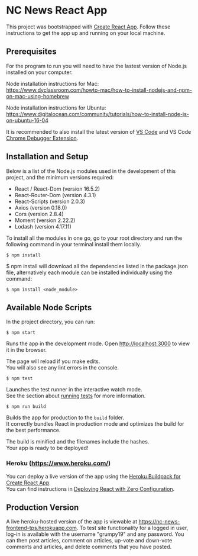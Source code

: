 # NC News React App

This project was bootstrapped with [Create React App](https://github.com/facebook/create-react-app). Follow these instructions to get the app up and running on your local machine.

## Prerequisites
For the program to run you will need to have the lastest version of Node.js installed on your computer.

Node installation instructions for Mac: https://www.dyclassroom.com/howto-mac/how-to-install-nodejs-and-npm-on-mac-using-homebrew

Node installation instructions for Ubuntu: 
https://www.digitalocean.com/community/tutorials/how-to-install-node-js-on-ubuntu-16-04

It is recommended to also install the latest version of [VS Code](https://code.visualstudio.com) and VS Code [Chrome Debugger Extension](https://marketplace.visualstudio.com/items?itemName=msjsdiag.debugger-for-chrome).

## Installation and Setup
Below is a list of the Node.js modules used in the development of this project, and the minimum versions required:

* React / React-Dom (version 16.5.2)
* React-Router-Dom (version 4.3.1)
* React-Scripts (version 2.0.3)
* Axios (version 0.18.0)
* Cors (version 2.8.4)
* Moment (version 2.22.2)
* Lodash (version 4.17.11)

To install all the modules in one go, go to your root directory and run the following command in your terminal install them locally.

```http
$ npm install
```
$ npm install will download all the dependencies listed in the package.json file, alternatively each module can be installed individually using the command:
```http
$ npm install <node_module> 
```

## Available Node Scripts

In the project directory, you can run:
```https
$ npm start
```

Runs the app in the development mode. Open [http://localhost:3000](http://localhost:3000) to view it in the browser.

The page will reload if you make edits.<br>
You will also see any lint errors in the console.

```https
$ npm test
```

Launches the test runner in the interactive watch mode.<br>
See the section about [running tests](#running-tests) for more information.

```https
$ npm run build
```

Builds the app for production to the `build` folder.<br>
It correctly bundles React in production mode and optimizes the build for the best performance.

The build is minified and the filenames include the hashes.<br>
Your app is ready to be deployed!

### Heroku (https://www.heroku.com/)

You can deploy a live version of the app using the [Heroku Buildpack for Create React App](https://github.com/mars/create-react-app-buildpack).<br>
You can find instructions in [Deploying React with Zero Configuration](https://blog.heroku.com/deploying-react-with-zero-configuration).

## Production Version

A live heroku-hosted version of the app is viewable at https://nc-news-frontend-tps.herokuapp.com.
To test site functionality for a logged in user, log-in is available with the username "grumpy19" and any password. You can then post articles, comment on articles, up-vote and down-vote comments and articles, and delete comments that you have posted.
